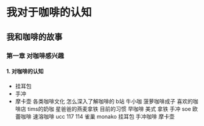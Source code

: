 # 我对于咖啡的认知
## 我和咖啡的故事
### 第一章 对咖啡感兴趣
#### 1. 对咖啡的认知
- 挂耳包
- 手冲
- 摩卡壶
各类咖啡文化
    怎么深入了解咖啡的
        b站
            牛小咖
            菠萝咖啡成子
        喜欢的咖啡店
            tims的奶咖
            星爸爸的燕麦拿铁
    目前的习惯
        早咖啡
            美式
            拿铁
        手冲
            soe
            欧蕾咖啡
速溶咖啡
    ucc
        117
        114
    雀巢
    monako
挂耳包
手冲咖啡
摩卡壶
